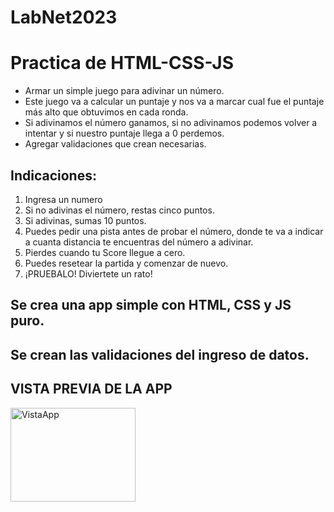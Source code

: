 # LabNet2023

# Practica de HTML-CSS-JS

- Armar un simple juego para adivinar un número.
- Este juego va a calcular un puntaje y nos va a marcar cual fue el puntaje más alto que obtuvimos en cada ronda.
- Si adivinamos el número ganamos, si no adivinamos podemos volver a intentar y si nuestro puntaje llega a 0 perdemos.
- Agregar validaciones que crean necesarias.

## Indicaciones:
1. Ingresa un numero
2. Si no adivinas el número, restas cinco puntos.
3. Si adivinas, sumas 10 puntos.
4. Puedes pedir una pista antes de probar el número, donde te va a indicar a cuanta distancia te encuentras del número a adivinar.
5. Pierdes cuando tu Score llegue a cero.
6. Puedes resetear la partida y comenzar de nuevo.
7. ¡PRUEBALO! Diviertete un rato!

## Se crea una app simple con HTML, CSS y JS puro.
## Se crean las validaciones del ingreso de datos.

## VISTA PREVIA DE LA APP
<img src="http://imgfz.com/i/GesWI2M.png" alt="VistaApp" width="200" height="150">
